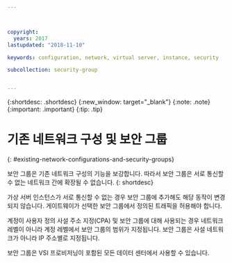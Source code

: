 ```yaml
---



copyright:
  years: 2017
lastupdated: "2018-11-10"

keywords: configuration, network, virtual server, instance, security

subcollection: security-group


---
```


{:shortdesc: .shortdesc}
{:new_window: target="_blank"}
{:note: .note}
{:important: .important}
{:tip: .tip}

# 기존 네트워크 구성 및 보안 그룹
{: #existing-network-configurations-and-security-groups}

보안 그룹은 기존 네트워크 구성의 기능을 보강합니다. 따라서 보안 그룹은 서로 통신할 수 없는 네트워크 간에
확장될 수 없습니다.
{: shortdesc}

가상 서버 인스턴스가 서로 통신할 수 없는 경우 보안 그룹에 추가해도 해당 동작이 변경되지
않습니다. 게이트웨이가 선택한 보안 그룹에서 정의된 트래픽을 허용해야 합니다.

계정이 사용자 정의 사설 주소 지정(CPA) 및 보안 그룹에 대해 사용되는 경우 네트워크 레벨이 아니라 계정 레벨에서 보안 그룹의 범위가 지정됩니다. 보안 그룹은 사설 네트워크가 아니라 IP 주소별로 지정됩니다.

보안 그룹은 VSI 프로비저닝이 포함된 모든 데이터 센터에서 사용할 수 있습니다.

